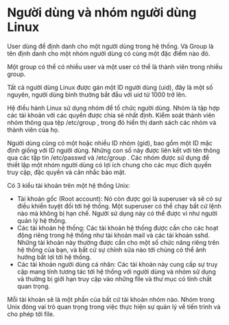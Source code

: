# Người dùng và nhóm người dùng Linux  

User dùng để định danh cho một người dùng trong hệ thống. Và Group là tên định danh cho một nhóm người dùng có cùng một đặc điểm nào đó.

Một group có thể có nhiều user và một user có thể là thành viên trong nhiều group.

Tất cả người dùng Linux được gán một ID người dùng (uid), đây là một số nguyên, người dùng bình thường bắt đầu với uid từ 1000 trở lên.

Hệ điều hành Linux sử dụng nhóm để tổ chức người dùng. Nhóm là tập hợp các tài khoản với các quyền được chia sẻ nhất định. Kiểm soát thành viên nhóm thông qua tệp /etc/group , trong đó hiển thị danh sách các nhóm và thành viên của họ.

Người dùng cũng có một hoặc nhiều ID nhóm (gid), bao gồm một ID mặc định giống với ID người dùng. Những con số này được liên kết với tên thông qua các tập tin /etc/passwd và /etc/group . Các nhóm được sử dụng để thiết lập một nhóm người dùng có lợi ích chung cho các mục đích quyền truy cập, đặc quyền và cân nhắc bảo mật.

Có 3 kiểu tài khoản trên một hệ thống Unix:

* Tài khoản gốc (Root account): Nó còn được gọi là superuser và sẽ có sự điều khiển tuyệt đối tới hệ thống. Một superuser có thể chạy bất cứ lệnh nào mà không bị hạn chế. Người sử dụng này có thể được ví như người quản lý hệ thống.
* Các tài khoản hệ thống: Các tài khoản hệ thống được cần cho các hoạt động riêng trong hệ thống như tài khoản mail và các tài khoản sshd. Những tài khoản này thường được cần cho một số chức năng riêng trên hệ thống của bạn, và bất cứ sự chỉnh sửa nào tới chúng có thể ảnh hưởng bất lợi tới hệ thống.
* Các tài khoản người dùng cá nhân: Các tài khoản này cung cấp sự truy cập mang tính tương tác tới hệ thống với người dùng và nhóm sử dụng và thường bị giới hạn truy cập vào những file và thư mục có tính chất quan trọng.
 
 Mỗi tài khoản sẽ là một phần của bất cứ tài khoản nhóm nào. Nhóm trong Unix đóng vai trò quan trọng trong việc thực hiện sự quản lý về tiến trình và cho phép tới file.